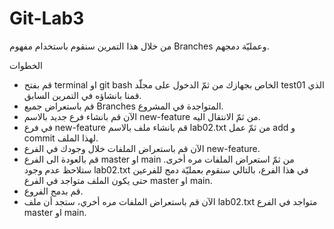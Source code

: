 # Git-Lab3

من خلال هذا التمرين سنقوم باستخدام مفهوم Branches وعمليّة دمجهم. 


الخطوات
- قم بفتح terminal او git bash الخاص بجهازك من ثمّ الدخول على مجلّد test01 الذي قمنا بانشاؤه في التمرين السابق. 
- قم باستعراض جميع Branches المتواجدة في المشروع. 
- الآن قم بانشاء فرع جديد بالاسم new-feature من ثمّ الانتقال اليه. 
- في فرع new-feature قم بانشاء ملف بالاسم lab02.txt من ثمّ عمل add و commit لهذا الملف. 
- الآن قم باستعراض الملفات خلال وجودك في الفرع new-feature.
- قم بالعودة الى الفرع master او main من ثمّ استعراض الملفات مره أخرى. ستلاحظ عدم وجود lab02.txt في هذا الفرع، بالتالي سنقوم بعمليّة دمج للفرعين حتى يكون الملف متواجد في الفرع master او main. 
- قم بدمج الفروع. 
- الآن قم باستعراض الملفات مره أخري، ستجد أن ملف lab02.txt متواجد في الفرع master او main.
